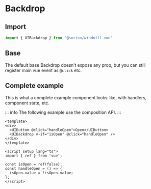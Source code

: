 <script setup>
  import BaseExample from './examples/BaseExample.vue';
</script>

# Backdrop

## Import

```js
import { UIBackdrop } from '@sorion/windmill-vue'
```

## Base

The default base Backdrop doesn't expose any prop, but you can still register main vue event as `@click` etc.

<BaseExample />

## Complete example

This is what a complete example component looks like, with handlers, component state, etc.

::: info
The following example use the composition API.
:::

```vue
<template>
<div>
  <UIButton @click="handleOpen">Open</UIButton>
  <UIBackdrop v-if="isOpen" @click="handleOpen" />
</div>
</template>

<script setup lang="ts">
import { ref } from 'vue';

const isOpen = ref(false);
const handleOpen = () => {
  isOpen.value = !isOpen.value;
};
</script>
```
